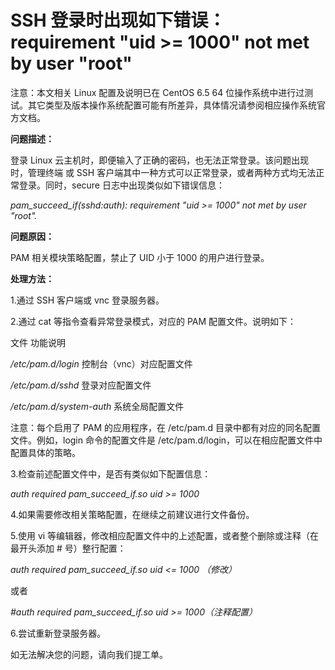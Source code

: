 # SSH 登录时出现如下错误：requirement "uid >= 1000" not met by user "root"



注意：本文相关 Linux 配置及说明已在 CentOS 6.5 64 位操作系统中进行过测试。其它类型及版本操作系统配置可能有所差异，具体情况请参阅相应操作系统官方文档。



**问题描述：**

登录 Linux 云主机时，即便输入了正确的密码，也无法正常登录。该问题出现时，管理终端 或 SSH 客户端其中一种方式可以正常登录，或者两种方式均无法正常登录。同时，secure 日志中出现类似如下错误信息：

*pam_succeed_if(sshd:auth): requirement "uid >= 1000" not met by user "root".*



**问题原因：**

PAM 相关模块策略配置，禁止了 UID 小于 1000 的用户进行登录。



**处理方法：**


1.通过 SSH 客户端或 vnc 登录服务器。

2.通过 cat 等指令查看异常登录模式，对应的 PAM 配置文件。说明如下：

文件	功能说明

*/etc/pam.d/login*	控制台（vnc）对应配置文件

*/etc/pam.d/sshd*	登录对应配置文件

*/etc/pam.d/system-auth*	系统全局配置文件

注意：每个启用了 PAM 的应用程序，在 /etc/pam.d 目录中都有对应的同名配置文件。例如，login 命令的配置文件是 /etc/pam.d/login，可以在相应配置文件中配置具体的策略。



3.检查前述配置文件中，是否有类似如下配置信息：

*auth        required      pam_succeed_if.so uid >= 1000*

4.如果需要修改相关策略配置，在继续之前建议进行文件备份。

5.使用 vi 等编辑器，修改相应配置文件中的上述配置，或者整个删除或注释（在最开头添加 # 号）整行配置：

*auth        required      pam_succeed_if.so uid <= 1000 （修改）*

或者

*#auth        required      pam_succeed_if.so uid >= 1000（注释配置）*

6.尝试重新登录服务器。



如无法解决您的问题，请向我们提工单。